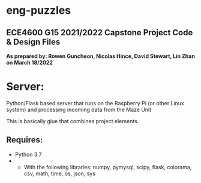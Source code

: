 # eng-puzzles
## ECE4600 G15 2021/2022 Capstone Project Code & Design Files
**As prepared by: Rowen Guncheon, Nicolas Hince, David Stewart, Lin Zhan on March 18/2022**


# Server:
Python/Flask based server that runs on the Raspberry Pi (or other Linux system) and processing incoming data from the Maze Unit

This is basically glue that combines project elements.

## Requires:
- Python 3.7
- - With the following libraries: numpy, pymysql, scipy, flask, colorama, csv, math, time, os, json, sys
